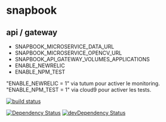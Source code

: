 # snapbook
## api / gateway

- SNAPBOOK_MICROSERVICE_DATA_URL
- SNAPBOOK_MICROSERVICE_OPENCV_URL
- SNAPBOOK_API_GATEWAY_VOLUMES_APPLICATIONS
- ENABLE_NEWRELIC
- ENABLE_NPM_TEST

"ENABLE_NEWRELIC = 1" via tutum pour activer le monitoring.
"ENABLE_NPM_TEST = 1" via cloud9 pour activer les tests.

[![build status](https://gitlab.com/ci/projects/6885/status.png?ref=master)](https://gitlab.com/ci/projects/6885?ref=master)

[![Dependency Status](https://david-dm.org/gperreymond/snapbook-api-gateway.svg)](https://david-dm.org/gperreymond/snapbook-api-gateway#info=dependencies)
[![devDependency Status](https://david-dm.org/gperreymond/snapbook-api-gateway/dev-status.svg)](https://david-dm.org/gperreymond/snapbook-api-gateway#info=devDependencies) 